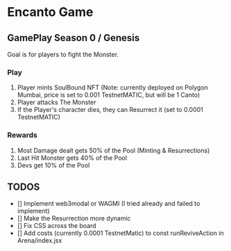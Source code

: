 # Encanto Game

## GamePlay Season 0 / Genesis

Goal is for players to fight the Monster.

### Play

1. Player mints SoulBound NFT (Note: currently deployed on Polygon Mumbai, price is set to 0.001 TestnetMATIC, but will be 1 Canto)
2. Player attacks The Monster
3. If the Player's character dies, they can Resurrect it (set to 0.0001 TestnetMATIC)

### Rewards

1. Most Damage dealt gets 50% of the Pool (Minting & Resurrections)
2. Last Hit Monster gets 40% of the Pool
3. Devs get 10% of the Pool

## TODOS

- [] Implement web3modal or WAGMI (I tried already and failed to implement)
- [] Make the Resurrection more dynamic
- [] Fix CSS across the board
- [] Add costs (currently 0.0001 TestnetMatic) to const runReviveAction in Arena/index.jsx
